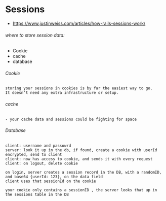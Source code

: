 # Sessions

- https://www.justinweiss.com/articles/how-rails-sessions-work/


###### where to store session data:
- Cookie
- cache
- database


###### Cookie
```
storing your sessions in cookies is by far the easiest way to go. 
It doesn’t need any extra infrastructure or setup.
```

###### cache
```
- your cache data and sessions could be fighting for space
```

###### Database
```
client: username and passowrd
server: look it up in the db, if found, create a cookie with userId encrypted, send to client
client: now has access to cookie, and sends it with every request
client: on logout, delete cookie

on login, server creates a session record in the DB, with a randomID, and base64 {userId: 123}, on the data field
client uses that sessionId on the cookie

your cookie only contains a sessionID , the server looks that up in the sessions table in the DB 
```

